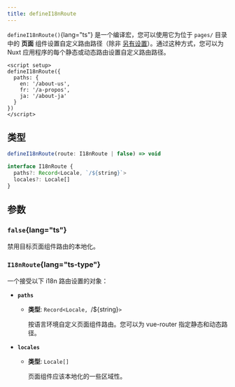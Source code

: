 ```yaml
---
title: defineI18nRoute
---
```


`defineI18nRoute()`{lang="ts"} 是一个编译宏，您可以使用它为位于 `pages/` 目录中的 **页面** 组件设置自定义路由路径（除非 [另有设置](https://nuxt.com/docs/api/configuration/nuxt-config#pages-1)）。通过这种方式，您可以为 Nuxt 应用程序的每个静态或动态路由设置自定义路由路径。

```vue [pages/some-page.vue]
<script setup>
defineI18nRoute({
  paths: {
    en: '/about-us',
    fr: '/a-propos',
    ja: '/about-ja'
  }
})
</script>
```

## 类型

```ts
defineI18nRoute(route: I18nRoute | false) => void

interface I18nRoute {
  paths?: Record<Locale, `/${string}`>
  locales?: Locale[]
}
```

## 参数

### `false`{lang="ts"}

禁用目标页面组件路由的本地化。

### `I18nRoute`{lang="ts-type"}

一个接受以下 i18n 路由设置的对象：

- **`paths`**

  - **类型**: `Record<Locale, `/${string}`>`

    按语言环境自定义页面组件路由。您可以为 vue-router 指定静态和动态路径。

- **`locales`**

  - **类型**: `Locale[]`

    页面组件应该本地化的一些区域性。
